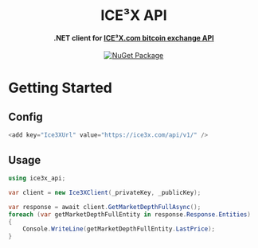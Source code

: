 <h1 align="center">ICE³X API</h1>

<h4 align="center">.NET client for <a href="https://www.ice3x.com/">ICE³X.com bitcoin exchange API</a></h4>
<p align="center">
    <a href="https://www.nuget.org/packages/ice3x-api">
        <img src="https://img.shields.io/nuget/v/ice3x-api.svg" alt="NuGet Package">
    </a>
</p>


# Getting Started

## Config

```csharp
<add key="Ice3XUrl" value="https://ice3x.com/api/v1/" />
```

## Usage

```csharp
using ice3x_api;
```

```csharp
var client = new Ice3XClient(_privateKey, _publicKey);

var response = await client.GetMarketDepthFullAsync();
foreach (var getMarketDepthFullEntity in response.Response.Entities)
{
    Console.WriteLine(getMarketDepthFullEntity.LastPrice);
}
```


